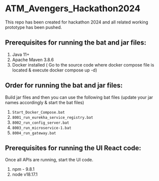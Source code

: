 # ATM_Avengers_Hackathon2024

This repo has been created for hackathon 2024 and all related working prototype has been pushed.

## Prerequisites for running the bat and jar files:

1. Java 11+
2. Apache Maven 3.8.6
3. Docker installed ( Go to the source code where docker compose file is located & execute docker compose up -d)

## Order for running the bat and jar files:
Build jar files and then you can use the following bat files (update your jar names accordingly & start the bat files)

1. `Start_Docker_Compose.bat`
2. `8001_run_eurekha_service_registry.bat`
3. `8002_run_config_server.bat`
4. `8003_run_microservice-1.bat`
5. `8004_run_gateway.bat`

## Prerequisites for running the UI React code:
Once all APIs are running, start the UI code.
1. npm - 9.8.1
2. node v18.17.1
